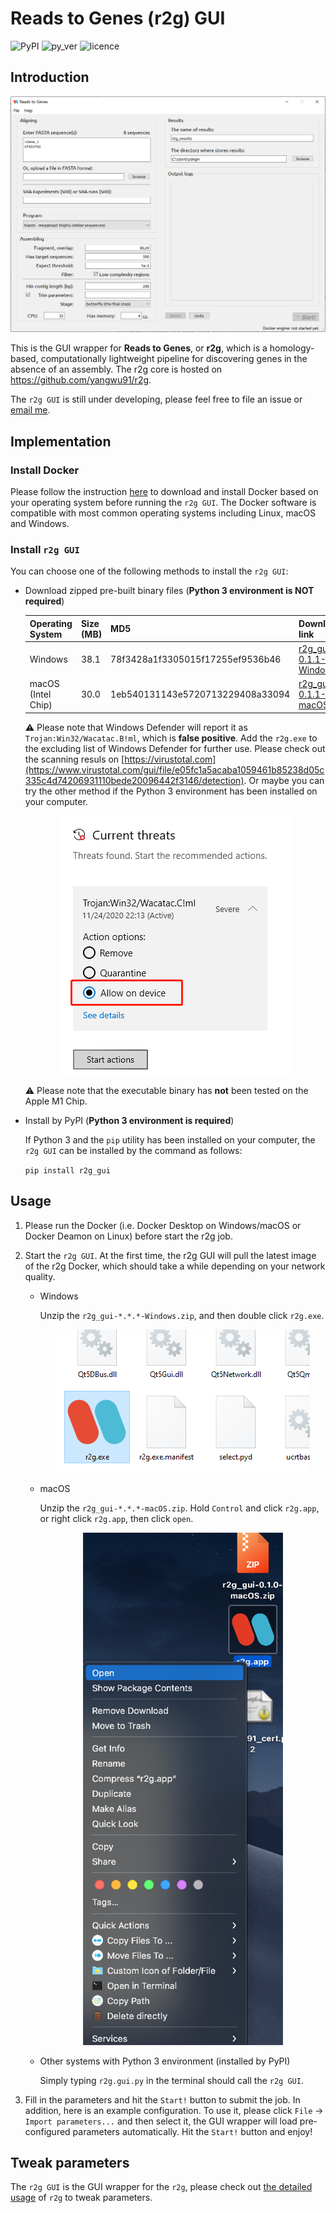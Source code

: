 # Reads to Genes (r2g) GUI 

![PyPI](https://img.shields.io/pypi/v/r2g_gui?logo=pypi&style=plastic) ![py_ver](https://img.shields.io/pypi/pyversions/r2g_gui?logo=python&style=plastic) ![licence](https://img.shields.io/github/license/yangwu91/r2g_gui?logo=open-source-initiative&style=plastic)


## Introduction

<div align=center><img src="https://raw.githubusercontent.com/yangwu91/r2g_gui/main/images/screenshot.png" alt="screenshot"/></div>

This is the GUI wrapper for **Reads to Genes**, or **r2g**, which is a homology-based, computationally lightweight pipeline for discovering genes in the absence of an assembly. The r2g core is hosted on https://github.com/yangwu91/r2g.

The `r2g GUI` is still under developing, please feel free to file an issue or [email me](mailto:wuyang@drwu.ga?subject=R2g%20GUI%20issues).

## Implementation

### Install Docker

Please follow the instruction [here](https://docs.docker.com/get-docker/) to download and install Docker based on your operating system before running the `r2g GUI`. The Docker software is compatible with most common operating systems including Linux, macOS and Windows.

### Install `r2g GUI`

You can choose one of the following methods to install the `r2g GUI`:

* Download zipped pre-built binary files (**Python 3 environment is NOT required**)

  | Operating System   | Size (MB) | MD5                              | Download link                                                |
  | ------------------ | --------- | -------------------------------- | ------------------------------------------------------------ |
  | Windows            | 38.1      | 78f3428a1f3305015f17255ef9536b46 | [r2g_gui-0.1.1-Windows.zip](https://github.com/yangwu91/r2g_gui/releases/download/v0.1.1/r2g_gui-0.1.1-Windows.zip) |
  | macOS (Intel Chip) | 30.0      | 1eb540131143e5720713229408a33094 | [r2g_gui-0.1.1-macOS.zip](https://github.com/yangwu91/r2g_gui/releases/download/v0.1.1/r2g_gui-0.1.1-macOS.zip) |

  ⚠️ Please note that Windows Defender will report it as `Trojan:Win32/Wacatac.B!ml`, which is **false positive**. Add the `r2g.exe` to the excluding list of Windows Defender for further use. Please check out the scanning resuls on [https://virustotal.com](https://www.virustotal.com/gui/file/e05fc1a5acaba1059461b85238d05c335c4d74206931110bede20096442f3146/detection).  Or maybe you can try the other method if the Python 3 environment has been installed on your computer.

  <div align=center><img src="https://raw.githubusercontent.com/yangwu91/r2g_gui/main/images/windows_defender.png" alt="windows_defender"/></div>
  
  ⚠️ Please note that the executable binary has **not** been tested on the Apple M1 Chip.

* Install by PyPI (**Python 3 environment is required**)

  If Python 3 and the `pip` utility has been installed on your computer, the `r2g GUI` can be installed by the command as follows:

  `pip install r2g_gui`

## Usage

1. Please run the Docker (i.e. Docker Desktop on Windows/macOS or Docker Deamon on Linux) before start the r2g job. 

2. Start the `r2g GUI`. At the first time, the r2g GUI will pull the latest image of the r2g Docker, which should take a while depending on your network quality. 

   * Windows

     Unzip the `r2g_gui-*.*.*-Windows.zip`, and then double click `r2g.exe`. 

     <div align=center><img src="https://raw.githubusercontent.com/yangwu91/r2g_gui/main/images/win.png" alt="win"/></div>

   * macOS

     Unzip the `r2g_gui-*.*.*-macOS.zip`. Hold `Control` and click `r2g.app`, or right click `r2g.app`, then click `open`.

     <div align=center><img src="https://raw.githubusercontent.com/yangwu91/r2g_gui/main/images/mac.png" alt="mac"/></div>

   * Other systems with Python 3 environment (installed by PyPI)

     Simply typing `r2g.gui.py` in the terminal should call the `r2g GUI`.

3. Fill in the parameters and hit the `Start!` button to submit the job. In addition, here is an example configuration. To use it, please click `File` -> `Import parameters...` and then select it, the GUI wrapper will load pre-configured parameters automatically. Hit the `Start!` button and enjoy!

## Tweak parameters

The `r2g GUI` is the GUI wrapper for the `r2g`, please check out [the detailed usage](https://github.com/yangwu91/r2g#usage) of `r2g` to tweak parameters.